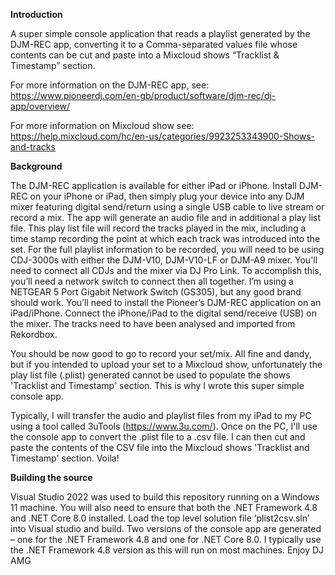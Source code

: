 <b>Introduction</b>

A super simple console application that reads a playlist generated by the DJM-REC app, converting it to a Comma-separated values file whose contents can be cut and paste into a Mixcloud shows “Tracklist & Timestamp” section.

For more information on the DJM-REC app, see:
	https://www.pioneerdj.com/en-gb/product/software/djm-rec/dj-app/overview/

For more information on Mixcloud show see:
	https://help.mixcloud.com/hc/en-us/categories/9923253343900-Shows-and-tracks

<b>Background</b>

The DJM-REC application is available for either iPad or iPhone. Install DJM-REC on your iPhone or iPad, then simply plug your device into any DJM mixer featuring digital send/return using a single USB cable to live stream or record a mix. The app will generate an audio file and in additional a play list file. This play list file will record the tracks played in the mix, including a time stamp recording the point at which each track was introduced into the set. 
For the full playlist information to be recorded, you will need to be using CDJ-3000s with either the DJM-V10, DJM-V10-LF or DJM-A9 mixer. You'll need to connect all CDJs and the mixer via DJ Pro Link. To accomplish this, you’ll need a network switch to connect then all together. I’m using a NETGEAR 5 Port Gigabit Network Switch (GS305), but any good brand should work. You’ll need to install the Pioneer’s DJM-REC application on an iPad/iPhone. Connect the iPhone/iPad to the digital send/receive (USB) on the mixer. The tracks need to have been analysed and imported from Rekordbox. 

You should be now good to go to record your set/mix. All fine and dandy, but if you intended to upload your set to a Mixcloud show, unfortunately the play list file (.plist) generated cannot be used to populate the shows 'Tracklist and Timestamp' section. This is why I wrote this super simple console app. 

Typically, I will transfer the audio and playlist files from my iPad to my PC using a tool called 3uTools (https://www.3u.com/). Once on the PC, I'll use the console app to convert the .plist file to a .csv file. I can then cut and paste the contents of the CSV file into the Mixcloud shows 'Tracklist and Timestamp' section. Voila! 

<b>Building the source</b>

Visual Studio 2022 was used to build this repository running on a Windows 11 machine. You will also need to ensure that both the .NET Framework 4.8 and .NET Core 8.0 installed. 
Load the top level solution file ‘plist2csv.sln’ into Visual studio and build. Two versions of the console app are generated – one for the .NET Framework 4.8 and one for .NET Core 8.0. I typically use the .NET Framework 4.8 version as this will run on most machines.
Enjoy DJ AMG
